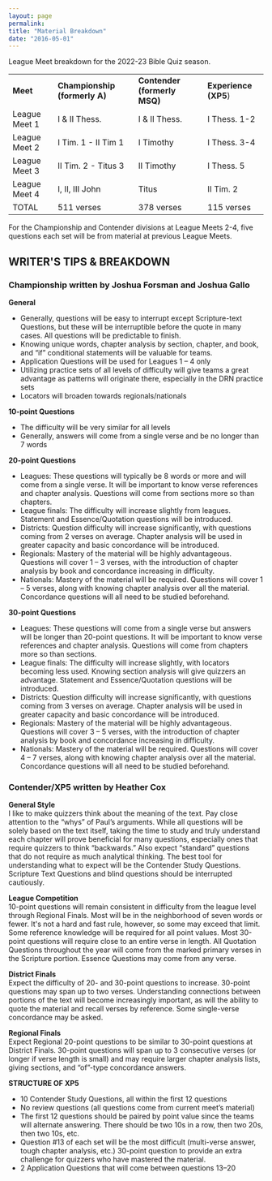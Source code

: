 ```yaml
---
layout: page
permalink: 
title: "Material Breakdown"
date: "2016-05-01"
---
```


League Meet breakdown for the 2022-23 Bible Quiz season.

<table><tbody><tr><td><strong>Meet</strong></td><td><strong>Championship (formerly A)</strong></td><td><strong>Contender (formerly MSQ)</strong></td><td><strong>Experience (XP5</strong>)</td></tr><tr><td>League Meet 1</td><td>I &amp; II Thess.</td><td>I &amp; II Thess.</td><td>I Thess. 1-2</td></tr><tr><td>League Meet 2</td><td>I Tim. 1 - II Tim 1</td><td>I Timothy</td><td>I Thess. 3-4</td></tr><tr><td>League Meet 3</td><td>II Tim. 2 - Titus 3</td><td>II Timothy</td><td>I Thess. 5</td></tr><tr><td>League Meet 4</td><td>I, II, III John</td><td>Titus</td><td>II Tim. 2</td></tr><tr><td>TOTAL</td><td>511 verses</td><td>378 verses</td><td>115 verses</td></tr></tbody></table>

For the Championship and Contender divisions at League Meets 2-4, five questions each set will be from material at previous League Meets.

## WRITER'S TIPS & BREAKDOWN

### Championship written by Joshua Forsman and Joshua Gallo

**General**

- Generally, questions will be easy to interrupt except Scripture-text Questions, but these will be interruptible before the quote in many cases. All questions will be predictable to finish.
- Knowing unique words, chapter analysis by section, chapter, and book, and “if” conditional statements will be valuable for teams.
- Application Questions will be used for Leagues 1 – 4 only
- Utilizing practice sets of all levels of difficulty will give teams a great advantage as patterns will originate there, especially in the DRN practice sets
- Locators will broaden towards regionals/nationals

**10-point Questions**

- The difficulty will be very similar for all levels
- Generally, answers will come from a single verse and be no longer than 7 words

**20-point Questions**

- Leagues: These questions will typically be 8 words or more and will come from a single verse. It will be important to know verse references and chapter analysis. Questions will come from sections more so than chapters.
- League finals: The difficulty will increase slightly from leagues. Statement and Essence/Quotation questions will be introduced.
- Districts: Question difficulty will increase significantly, with questions coming from 2 verses on average. Chapter analysis will be used in greater capacity and basic concordance will be introduced.
- Regionals: Mastery of the material will be highly advantageous. Questions will cover 1 – 3 verses, with the introduction of chapter analysis by book and concordance increasing in difficulty.
- Nationals: Mastery of the material will be required. Questions will cover 1 – 5 verses, along with knowing chapter analysis over all the material. Concordance questions will all need to be studied beforehand.

**30-point Questions**

- Leagues: These questions will come from a single verse but answers will be longer than 20-point questions. It will be important to know verse references and chapter analysis. Questions will come from chapters more so than sections.
- League finals: The difficulty will increase slightly, with locators becoming less used. Knowing section analysis will give quizzers an advantage. Statement and Essence/Quotation questions will be introduced.
- Districts: Question difficulty will increase significantly, with questions coming from 3 verses on average. Chapter analysis will be used in greater capacity and basic concordance will be introduced.
- Regionals: Mastery of the material will be highly advantageous. Questions will cover 3 – 5 verses, with the introduction of chapter analysis by book and concordance increasing in difficulty.
- Nationals: Mastery of the material will be required. Questions will cover 4 – 7 verses, along with knowing chapter analysis over all the material. Concordance questions will all need to be studied beforehand.

### Contender/XP5 written by Heather Cox

**General Style**  
I like to make quizzers think about the meaning of the text. Pay close attention to the “whys” of Paul’s arguments. While all questions will be solely based on the text itself, taking the time to study and truly understand each chapter will prove beneficial for many questions, especially ones that require quizzers to think “backwards.” Also expect “standard” questions that do not require as much analytical thinking. The best tool for understanding what to expect will be the Contender Study Questions. Scripture Text Questions and blind questions should be interrupted cautiously.

**League Competition**  
10-point questions will remain consistent in difficulty from the league level through Regional Finals. Most will be in the neighborhood of seven words or fewer. It's not a hard and fast rule, however, so some may exceed that limit. Some reference knowledge will be required for all point values. Most 30-point questions will require close to an entire verse in length. All Quotation Questions throughout the year will come from the marked primary verses in the Scripture portion. Essence Questions may come from any verse.

**District Finals**  
Expect the difficulty of 20- and 30-point questions to increase. 30-point questions may span up to two verses. Understanding connections between portions of the text will become increasingly important, as will the ability to quote the material and recall verses by reference. Some single-verse concordance may be asked.

**Regional Finals**  
Expect Regional 20-point questions to be similar to 30-point questions at District Finals. 30-point questions will span up to 3 consecutive verses (or longer if verse length is small) and may require larger chapter analysis lists, giving sections, and “of”-type concordance answers.

**STRUCTURE OF XP5**

- 10 Contender Study Questions, all within the first 12 questions
- No review questions (all questions come from current meet’s material)
- The first 12 questions should be paired by point value since the teams will alternate answering. There should be two 10s in a row, then two 20s, then two 10s, etc.
- Question #13 of each set will be the most difficult (multi-verse answer, tough chapter analysis, etc.) 30-point question to provide an extra challenge for quizzers who have mastered the material.
- 2 Application Questions that will come between questions 13–20
